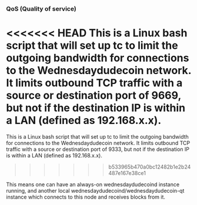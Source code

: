 ### QoS (Quality of service) ###

<<<<<<< HEAD
This is a Linux bash script that will set up tc to limit the outgoing bandwidth for connections to the Wednesdaydudecoin network. It limits outbound TCP traffic with a source or destination port of 9669, but not if the destination IP is within a LAN (defined as 192.168.x.x).
=======
This is a Linux bash script that will set up tc to limit the outgoing bandwidth for connections to the Wednesdaydudecoin network. It limits outbound TCP traffic with a source or destination port of 9333, but not if the destination IP is within a LAN (defined as 192.168.x.x).
>>>>>>> b533965b470a0bc12482b1e2b24487e167e38ce1

This means one can have an always-on wednesdaydudecoind instance running, and another local wednesdaydudecoind/wednesdaydudecoin-qt instance which connects to this node and receives blocks from it.

